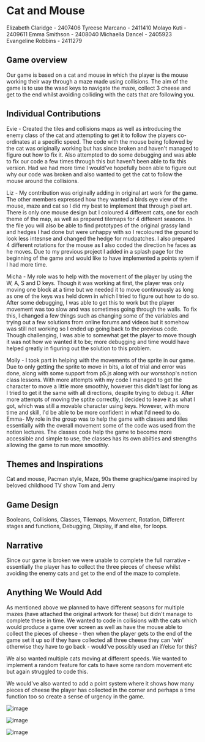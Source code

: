 # Cat and Mouse 

Elizabeth Claridge - 2407406
Tyreese Marcano - 2411410
Molayo Kuti - 2409611
Emma Smithson - 2408040
Michaella Dancel - 2405923
Evangeline Robbins - 2411279 

## Game overview

Our game is based on a cat and mouse in which the player is the mouse working their way through a maze made using collisions. The aim of the game is to use the wasd keys to navigate the maze, collect 3 cheese and get to the end whilst avoiding colliding with the cats that are following you.

## Individual Contributions

Evie - Created the tiles and collisions maps as well as introducing the enemy class of the cat and attempting to get it to follow the players co-ordinates at a specific speed. The code with the mouse being followed by the cat was originally working but has since broken and haven't managed to figure out how to fix it. Also attempted to do some debugging and was able to fix our code a few times through this but haven't been able to fix this version. Had we had more time I would've hopefully been able to figure out why our code was broken and also wanted to get the cat to follow the mouse around the collisions.

Liz - My contribution was originally adding in original art work for the game. The other members expressed how they wanted a birds eye view of the mouse, maze and cat so I did my best to implement that through pixel art. There is only one mouse design but I coloured 4 different cats, one for each theme of the map, as well as prepared tilemaps for 4 different seasons. In the file you will also be able to find prototypes of the original grassy land and hedges I had done but were unhappy with so I recoloured the ground to look less intesnse and changed the hedge for mudpatches. I also prepared 4 different rotations for the mouse as I also coded the direction he faces as he moves. Due to my previous project I added in a splash page for the beginning of the game and would like to have implemented a points sytem if I had more time. 

Micha - My role was to help with the movement of the player by using the W, A, S and D keys. Though it was working at first, the player was only moving one block at a time but we needed it to move continuously as long as one of the keys was held down in which I tried to figure out how to do so. After some debugging, I was able to get this to work but the player movement was too slow and was sometimes going through the walls. To fix this, I changed a few things such as changing some of the variables and trying out a few solutions from online forums and videos but it somehow was still not working so I ended up going back to the previous code. Though challenging, I was able to somewhat get the player to move though it was not how we wanted it to be; more debugging and time would have helped greatly in figuring out the solution to this problem.

Molly -  I took part in helping with the movements of the sprite in our game. Due to only getting the sprite to move in bits, a lot of trial and error was done, along with some support from p5.js along with our worsshop's notion class lessons. With more attempts with my code I managed to get the character to move a little more smoothly, however this didn't last for long as I tried to get it the same with all directions, despite trying to debug it. After more attempts of moving the sptite correctly, I decided to leave it as what I got, which was still a movable character using keys. However, with more time and skill, I'd be able to be more confident in what I'd need to do.
Emma- My role in the group was to help the game with classes and tiles essentially with the overall movement some of the code was used from the notion lectures. The classes code help the game to become more accessible and simple to use, the classes has its own abilties and strengths allowing the game to run more smoothly.
## Themes and Inspirations

Cat and mouse, Pacman style, Maze, 90s theme graphics/game inspired by beloved childhood TV show Tom and Jerry

## Game Design

Booleans, Collisions, Classes, Tilemaps, Movement, Rotation, Different stages and functions, Debugging, Display, if and else, for loops.

## Narrative

Since our game is broken we were unable to complete the full narrative - essentially the player has to collect the three pieces of cheese whilst avoiding the enemy cats and get to the end of the maze to complete.

## Anything We Would Add

As mentioned above we planned to have different seasons for multiple mazes (have attached the original artwork for these) but didn't manage to complete these in time. We wanted to code in collisions with the cats which would produce a game over screen as well as have the mouse able to collect the pieces of cheese - then when the player gets to the end of the game set it up so if they have collected all three cheese they can 'win' otherwise they have to go back - would've possibly used an if/else for this?

We also wanted multiple cats moving at different speeds. We wanted to implement a random feature for cats to have some random movement etc but again struggled to code this. 

We would've also wanted to add a point system where it shows how many pieces of cheese the player has collected in the corner and perhaps a time function too so create a sense of urgency in the game. 


![image](https://github.com/evierobbins/2411279-2411410-2407406-2409611-2408040-2405923-ma2806-final-project-/assets/152863145/e1ea12c1-c28d-4267-ac25-90f402b2d420)

![image](https://github.com/evierobbins/2411279-2411410-2407406-2409611-2408040-2405923-ma2806-final-project-/assets/152863145/8bd8c6c1-f891-4bde-8ce2-12786ed97bd4)

![image](https://github.com/evierobbins/2411279-2411410-2407406-2409611-2408040-2405923-ma2806-final-project-/assets/152863145/17fdede2-622c-42af-b22e-a12a949ed263)



